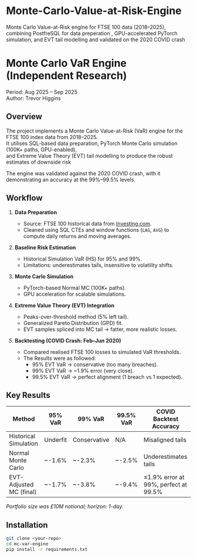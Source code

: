# Monte-Carlo-Value-at-Risk-Engine
Monte Carlo Value-at-Risk engine for FTSE 100 data (2018–2025), combining PostfreSQL for data preperation , GPU-accelerated PyTorch simulation, and EVT tail modelling and  validated on the 2020 COVID crash

# Monte Carlo VaR Engine (Independent Research)

Period: Aug 2025 – Sep 2025  
Author: Trevor Higgins   

## Overview
The project implements a Monte Carlo Value-at-Risk (VaR) engine for the FTSE 100 index data from 2018–2025.  
It utilises SQL-based data preparation, PyTorch Monte Carlo simulation (100K+ paths, GPU-enabled),  
and Extreme Value Theory (EVT) tail modelling to produce the robust estimates of downside risk  

The engine was validated against the 2020 COVID crash, with it demonstrating an accuracy at the 99%–99.5% levels.  

## Workflow
1. **Data Preparation**  
   - Source: FTSE 100 historical data from [Investing.com](https://uk.investing.com/indices/uk-100-historical-data?cid=27517).  
   - Cleaned using SQL CTEs and window functions (`LAG`, `AVG`) to compute daily returns and moving averages.  

2. **Baseline Risk Estimation**  
   - Historical Simulation VaR (HS) for 95% and 99%.  
   - Limitations: underestimates tails, insensitive to volatility shifts.  

3. **Monte Carlo Simulation**  
   - PyTorch-based Normal MC (100K+ paths).  
   - GPU acceleration for scalable simulations.  

4. **Extreme Value Theory (EVT) Integration**  
   - Peaks-over-threshold method (5% left tail).  
   - Generalized Pareto Distribution (GPD) fit.  
   - EVT samples spliced into MC tail → fatter, more realistic losses.  

5. **Backtesting (COVID Crash: Feb–Jun 2020)**  
   - Compared realised FTSE 100 losses to simulated VaR thresholds.  
   - The Results were as followed:  
     - 95% EVT VaR → conservative (too many breaches).  
     - 99% EVT VaR → ~1.9% error (very close).  
     - 99.5% EVT VaR → perfect alignment (1 breach vs 1 expected).  

## Key Results

| Method                 | 95% VaR | 99% VaR | 99.5% VaR | COVID Backtest Accuracy  |
|------------------------|---------|---------|-----------|--------------------------|
| Historical Simulation  | Underfit| Conservative | N/A  | Misaligned tails         |
| Normal Monte Carlo     | ~-1.6%  | ~-2.3%  | ~-2.5%    | Underestimates tails     |
| EVT-Adjusted MC (final)| ~-1.7%  | ~-3.8%  | ~-9.4%    | ≤1.9% error at 99%, perfect at 99.5% |

*Portfolio size was £10M notional; horizon: 1-day.*

## Installation
```bash
git clone <your-repo>
cd mc-var-engine
pip install -r requirements.txt

